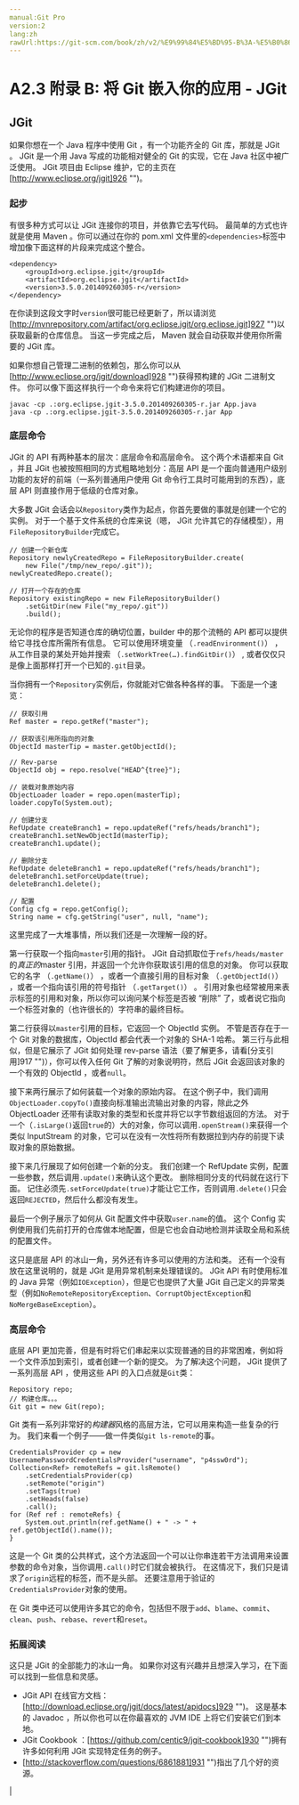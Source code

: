 ```yaml
---
manual:Git Pro
version:2
lang:zh
rawUrl:https://git-scm.com/book/zh/v2/%E9%99%84%E5%BD%95-B%3A-%E5%B0%86-Git-%E5%B5%8C%E5%85%A5%E4%BD%A0%E7%9A%84%E5%BA%94%E7%94%A8-JGit
---
```



# A2.3 附录 B: 将 Git 嵌入你的应用 - JGit

## JGit<a name="_jgit"></a>


如果你想在一个 Java 程序中使用 Git ，有一个功能齐全的 Git 库，那就是 JGit 。 JGit 是一个用 Java 写成的功能相对健全的 Git 的实现，它在 Java 社区中被广泛使用。 JGit 项目由 Eclipse 维护，它的主页在[http://www.eclipse.org/jgit]926 "")。



### 起步<a name="_起步"></a>


有很多种方式可以让 JGit 连接你的项目，并依靠它去写代码。 最简单的方式也许就是使用 Maven 。你可以通过在你的 pom.xml 文件里的`<dependencies>`标签中增加像下面这样的片段来完成这个整合。



```
<dependency>
    <groupId>org.eclipse.jgit</groupId>
    <artifactId>org.eclipse.jgit</artifactId>
    <version>3.5.0.201409260305-r</version>
</dependency>
```




在你读到这段文字时`version`很可能已经更新了，所以请浏览[http://mvnrepository.com/artifact/org.eclipse.jgit/org.eclipse.jgit]927 "")以获取最新的仓库信息。 当这一步完成之后， Maven 就会自动获取并使用你所需要的 JGit 库。




如果你想自己管理二进制的依赖包，那么你可以从[http://www.eclipse.org/jgit/download]928 "")获得预构建的 JGit 二进制文件。 你可以像下面这样执行一个命令来将它们构建进你的项目。



```
javac -cp .:org.eclipse.jgit-3.5.0.201409260305-r.jar App.java
java -cp .:org.eclipse.jgit-3.5.0.201409260305-r.jar App
```




### 底层命令<a name="_底层命令"></a>


JGit 的 API 有两种基本的层次：底层命令和高层命令。 这个两个术语都来自 Git ，并且 JGit 也被按照相同的方式粗略地划分：高层 API 是一个面向普通用户级别功能的友好的前端（一系列普通用户使用 Git 命令行工具时可能用到的东西），底层 API 则直接作用于低级的仓库对象。




大多数 JGit 会话会以`Repository`类作为起点，你首先要做的事就是创建一个它的实例。 对于一个基于文件系统的仓库来说（嗯， JGit 允许其它的存储模型），用`FileRepositoryBuilder`完成它。



```
// 创建一个新仓库
Repository newlyCreatedRepo = FileRepositoryBuilder.create(
    new File("/tmp/new_repo/.git"));
newlyCreatedRepo.create();

// 打开一个存在的仓库
Repository existingRepo = new FileRepositoryBuilder()
    .setGitDir(new File("my_repo/.git"))
    .build();
```




无论你的程序是否知道仓库的确切位置，builder 中的那个流畅的 API 都可以提供给它寻找仓库所需所有信息。 它可以使用环境变量 （`.readEnvironment()`） ，从工作目录的某处开始并搜索 （`.setWorkTree(…).findGitDir()`） , 或者仅仅只是像上面那样打开一个已知的`.git`目录。




当你拥有一个`Repository`实例后，你就能对它做各种各样的事。 下面是一个速览：



```
// 获取引用
Ref master = repo.getRef("master");

// 获取该引用所指向的对象
ObjectId masterTip = master.getObjectId();

// Rev-parse
ObjectId obj = repo.resolve("HEAD^{tree}");

// 装载对象原始内容
ObjectLoader loader = repo.open(masterTip);
loader.copyTo(System.out);

// 创建分支
RefUpdate createBranch1 = repo.updateRef("refs/heads/branch1");
createBranch1.setNewObjectId(masterTip);
createBranch1.update();

// 删除分支
RefUpdate deleteBranch1 = repo.updateRef("refs/heads/branch1");
deleteBranch1.setForceUpdate(true);
deleteBranch1.delete();

// 配置
Config cfg = repo.getConfig();
String name = cfg.getString("user", null, "name");
```




这里完成了一大堆事情，所以我们还是一次理解一段的好。




第一行获取一个指向`master`引用的指针。 JGit 自动抓取位于`refs/heads/master`的*真正的*master 引用，并返回一个允许你获取该引用的信息的对象。 你可以获取它的名字 （`.getName()`） ，或者一个直接引用的目标对象 （`.getObjectId()`） ，或者一个指向该引用的符号指针 （`.getTarget()`） 。 引用对象也经常被用来表示标签的引用和对象，所以你可以询问某个标签是否被 “削除” 了，或者说它指向一个标签对象的（也许很长的）字符串的最终目标。




第二行获得以`master`引用的目标，它返回一个 ObjectId 实例。 不管是否存在于一个 Git 对象的数据库，ObjectId 都会代表一个对象的 SHA-1 哈希。 第三行与此相似，但是它展示了 JGit 如何处理 rev-parse 语法（要了解更多，请看[分支引用]917 "")），你可以传入任何 Git 了解的对象说明符，然后 JGit 会返回该对象的一个有效的 ObjectId ，或者`null`。




接下来两行展示了如何装载一个对象的原始内容。 在这个例子中，我们调用`ObjectLoader.copyTo()`直接向标准输出流输出对象的内容，除此之外 ObjectLoader 还带有读取对象的类型和长度并将它以字节数组返回的方法。 对于一个（`.isLarge()`返回`true`的）大的对象，你可以调用`.openStream()`来获得一个类似 InputStream 的对象，它可以在没有一次性将所有数据拉到内存的前提下读取对象的原始数据。




接下来几行展现了如何创建一个新的分支。 我们创建一个 RefUpdate 实例，配置一些参数，然后调用`.update()`来确认这个更改。 删除相同分支的代码就在这行下面。 记住必须先`.setForceUpdate(true)`才能让它工作，否则调用`.delete()`只会返回`REJECTED`，然后什么都没有发生。




最后一个例子展示了如何从 Git 配置文件中获取`user.name`的值。 这个 Config 实例使用我们先前打开的仓库做本地配置，但是它也会自动地检测并读取全局和系统的配置文件。




这只是底层 API 的冰山一角，另外还有许多可以使用的方法和类。 还有一个没有放在这里说明的，就是 JGit 是用异常机制来处理错误的。 JGit API 有时使用标准的 Java 异常（例如`IOException`），但是它也提供了大量 JGit 自己定义的异常类型（例如`NoRemoteRepositoryException`、`CorruptObjectException`和`NoMergeBaseException`）。




### 高层命令<a name="_高层命令"></a>


底层 API 更加完善，但是有时将它们串起来以实现普通的目的非常困难，例如将一个文件添加到索引，或者创建一个新的提交。 为了解决这个问题， JGit 提供了一系列高层 API ，使用这些 API 的入口点就是`Git`类：



```
Repository repo;
// 构建仓库。。。
Git git = new Git(repo);
```




Git 类有一系列非常好的*构建器*风格的高层方法，它可以用来构造一些复杂的行为。 我们来看一个例子——做一件类似`git ls-remote`的事。



```
CredentialsProvider cp = new UsernamePasswordCredentialsProvider("username", "p4ssw0rd");
Collection<Ref> remoteRefs = git.lsRemote()
    .setCredentialsProvider(cp)
    .setRemote("origin")
    .setTags(true)
    .setHeads(false)
    .call();
for (Ref ref : remoteRefs) {
    System.out.println(ref.getName() + " -> " + ref.getObjectId().name());
}
```




这是一个 Git 类的公共样式，这个方法返回一个可以让你串连若干方法调用来设置参数的命令对象，当你调用`.call()`时它们就会被执行。 在这情况下，我们只是请求了`origin`远程的标签，而不是头部。 还要注意用于验证的`CredentialsProvider`对象的使用。




在 Git 类中还可以使用许多其它的命令，包括但不限于`add`、`blame`、`commit`、`clean`、`push`、`rebase`、`revert`和`reset`。




### 拓展阅读<a name="_拓展阅读"></a>


这只是 JGit 的全部能力的冰山一角。 如果你对这有兴趣并且想深入学习，在下面可以找到一些信息和灵感。



* JGit API 在线官方文档：[http://download.eclipse.org/jgit/docs/latest/apidocs]929 "")。 这是基本的 Javadoc ，所以你也可以在你最喜欢的 JVM IDE 上将它们安装它们到本地。
* JGit Cookbook ：[https://github.com/centic9/jgit-cookbook]930 "")拥有许多如何利用 JGit 实现特定任务的例子。
* [http://stackoverflow.com/questions/6861881]931 "")指出了几个好的资源。


|


